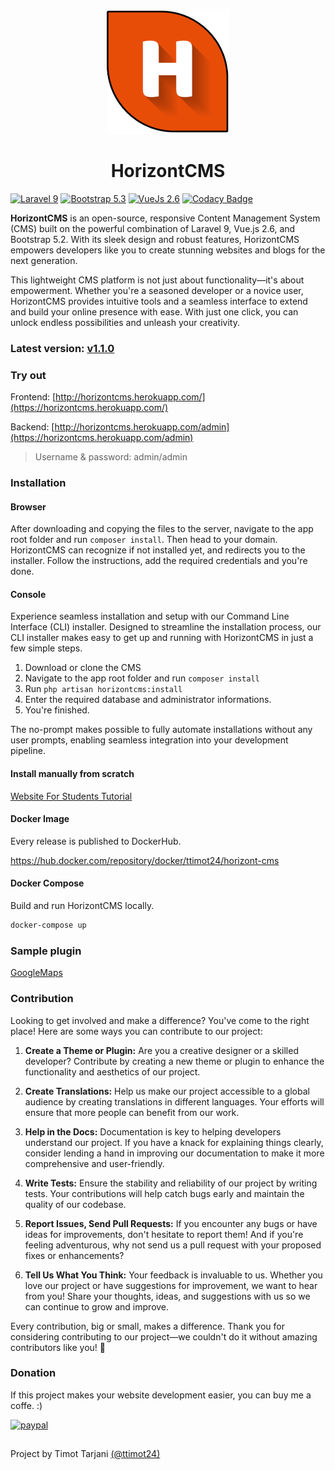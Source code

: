 <p align="center"><img src="https://github.com/ttimot24/HorizontCMS/blob/master/resources/logo.png" height="200"></p>

<h1 align="center">HorizontCMS</h1>

[![Laravel 9](https://img.shields.io/badge/Laravel-9-orange.svg)](http://laravel.com)
[![Bootstrap 5.3](https://img.shields.io/badge/Bootstrap-5.2-563d7c.svg)](http://getbootstrap.com)
[![VueJs 2.6](https://img.shields.io/badge/VueJs-2.6-green.svg)](http://vuejs.org)
[![Codacy Badge](https://api.codacy.com/project/badge/Grade/d645b6be9b6a42a8b6189cc32ea8f546)](https://www.codacy.com/app/ttimot24/HorizontCMS?utm_source=github.com&amp;utm_medium=referral&amp;utm_content=ttimot24/HorizontCMS&amp;utm_campaign=Badge_Grade)

**HorizontCMS** is an open-source, responsive Content Management System (CMS) built on the powerful combination of Laravel 9, Vue.js 2.6, and Bootstrap 5.2. With its sleek design and robust features, HorizontCMS empowers developers like you to create stunning websites and blogs for the next generation.

This lightweight CMS platform is not just about functionality—it's about empowerment. Whether you're a seasoned developer or a novice user, HorizontCMS provides intuitive tools and a seamless interface to extend and build your online presence with ease. With just one click, you can unlock endless possibilities and unleash your creativity.


### Latest version: [v1.1.0](https://github.com/ttimot24/HorizontCMS/releases/tag/v1.1.0)

### Try out

Frontend: [http://horizontcms.herokuapp.com/](https://horizontcms.herokuapp.com/)

Backend: [http://horizontcms.herokuapp.com/admin](https://horizontcms.herokuapp.com/admin)

> Username & password: admin/admin

### Installation
#### Browser

After downloading and copying the files to the server, navigate to the app root folder and run ```composer install```. Then head to your domain. HorizontCMS can recognize if not installed yet, and redirects you to the installer. Follow the instructions, add the required credentials and you're done.

#### Console 

Experience seamless installation and setup with our Command Line Interface (CLI) installer. Designed to streamline the installation process, our CLI installer makes easy to get up and running with HorizontCMS in just a few simple steps. 

  1. Download or clone the CMS
  2. Navigate to the app root folder and run ```composer install```
  3. Run ```php artisan horizontcms:install```
  4. Enter the required database and administrator informations.
  5. You're finished.

The no-prompt makes possible to fully automate installations without any user prompts, enabling seamless integration into your development pipeline.

#### Install manually from scratch

  [Website For Students Tutorial](https://websiteforstudents.com/how-to-install-horizontcms-on-ubuntu-18-04-16-04-with-apache2/)

#### Docker Image
Every release is published to DockerHub.

https://hub.docker.com/repository/docker/ttimot24/horizont-cms  

#### Docker Compose
Build and run HorizontCMS locally.

```bash
docker-compose up
```
  
### Sample plugin

  [GoogleMaps](https://github.com/ttimot24/GoogleMaps)

### Contribution

Looking to get involved and make a difference? You've come to the right place! Here are some ways you can contribute to our project:

1. **Create a Theme or Plugin:** Are you a creative designer or a skilled developer? Contribute by creating a new theme or plugin to enhance the functionality and aesthetics of our project.

2. **Create Translations:** Help us make our project accessible to a global audience by creating translations in different languages. Your efforts will ensure that more people can benefit from our work.

3. **Help in the Docs:** Documentation is key to helping developers understand our project. If you have a knack for explaining things clearly, consider lending a hand in improving our documentation to make it more comprehensive and user-friendly.

4. **Write Tests:** Ensure the stability and reliability of our project by writing tests. Your contributions will help catch bugs early and maintain the quality of our codebase.

5. **Report Issues, Send Pull Requests:** If you encounter any bugs or have ideas for improvements, don't hesitate to report them! And if you're feeling adventurous, why not send us a pull request with your proposed fixes or enhancements?

6. **Tell Us What You Think:** Your feedback is invaluable to us. Whether you love our project or have suggestions for improvement, we want to hear from you! Share your thoughts, ideas, and suggestions with us so we can continue to grow and improve.

Every contribution, big or small, makes a difference. Thank you for considering contributing to our project—we couldn't do it without amazing contributors like you! 🚀

### Donation
If this project makes your website development easier, you can buy me a coffe. :)

[![paypal](https://www.paypalobjects.com/en_US/i/btn/btn_donateCC_LG.gif)](https://www.paypal.com/donate?hosted_button_id=73CV4FU4TNM3U)

##

Project by Timot Tarjani [(@ttimot24)](https://github.com/ttimot24)
